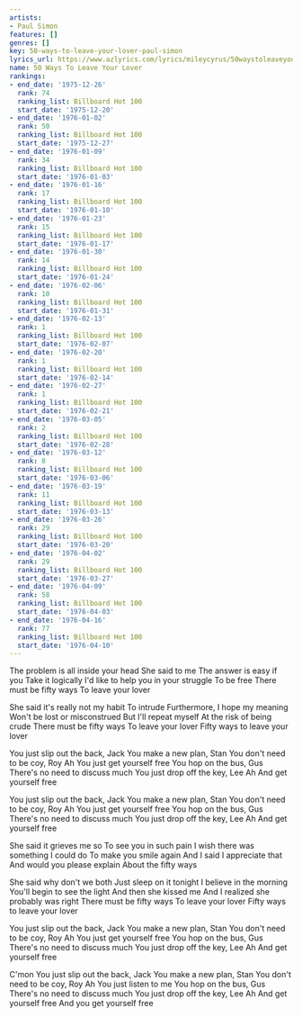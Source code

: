 ```yaml
---
artists:
- Paul Simon
features: []
genres: []
key: 50-ways-to-leave-your-lover-paul-simon
lyrics_url: https://www.azlyrics.com/lyrics/mileycyrus/50waystoleaveyourlover.html
name: 50 Ways To Leave Your Lover
rankings:
- end_date: '1975-12-26'
  rank: 74
  ranking_list: Billboard Hot 100
  start_date: '1975-12-20'
- end_date: '1976-01-02'
  rank: 50
  ranking_list: Billboard Hot 100
  start_date: '1975-12-27'
- end_date: '1976-01-09'
  rank: 34
  ranking_list: Billboard Hot 100
  start_date: '1976-01-03'
- end_date: '1976-01-16'
  rank: 17
  ranking_list: Billboard Hot 100
  start_date: '1976-01-10'
- end_date: '1976-01-23'
  rank: 15
  ranking_list: Billboard Hot 100
  start_date: '1976-01-17'
- end_date: '1976-01-30'
  rank: 14
  ranking_list: Billboard Hot 100
  start_date: '1976-01-24'
- end_date: '1976-02-06'
  rank: 10
  ranking_list: Billboard Hot 100
  start_date: '1976-01-31'
- end_date: '1976-02-13'
  rank: 1
  ranking_list: Billboard Hot 100
  start_date: '1976-02-07'
- end_date: '1976-02-20'
  rank: 1
  ranking_list: Billboard Hot 100
  start_date: '1976-02-14'
- end_date: '1976-02-27'
  rank: 1
  ranking_list: Billboard Hot 100
  start_date: '1976-02-21'
- end_date: '1976-03-05'
  rank: 2
  ranking_list: Billboard Hot 100
  start_date: '1976-02-28'
- end_date: '1976-03-12'
  rank: 8
  ranking_list: Billboard Hot 100
  start_date: '1976-03-06'
- end_date: '1976-03-19'
  rank: 11
  ranking_list: Billboard Hot 100
  start_date: '1976-03-13'
- end_date: '1976-03-26'
  rank: 29
  ranking_list: Billboard Hot 100
  start_date: '1976-03-20'
- end_date: '1976-04-02'
  rank: 29
  ranking_list: Billboard Hot 100
  start_date: '1976-03-27'
- end_date: '1976-04-09'
  rank: 58
  ranking_list: Billboard Hot 100
  start_date: '1976-04-03'
- end_date: '1976-04-16'
  rank: 77
  ranking_list: Billboard Hot 100
  start_date: '1976-04-10'
---
```


The problem is all inside your head
She said to me
The answer is easy if you
Take it logically
I'd like to help you in your struggle
To be free
There must be fifty ways
To leave your lover

She said it's really not my habit
To intrude
Furthermore, I hope my meaning
Won't be lost or misconstrued
But I'll repeat myself
At the risk of being crude
There must be fifty ways
To leave your lover
Fifty ways to leave your lover

You just slip out the back, Jack
You make a new plan, Stan
You don't need to be coy, Roy 
Ah
You just get yourself free
You hop on the bus, Gus
There's no need to discuss much
You just drop off the key, Lee
Ah
And get yourself free

You just slip out the back, Jack
You make a new plan, Stan
You don't need to be coy, Roy 
Ah
You just get yourself free
You hop on the bus, Gus
There's no need to discuss much
You just drop off the key, Lee
Ah
And get yourself free

She said it grieves me so
To see you in such pain
I wish there was something I could do
To make you smile again
And I said I appreciate that
And would you please explain
About the fifty ways

She said why don't we both
Just sleep on it tonight
I believe in the morning
You'll begin to see the light
And then she kissed me
And I realized she probably was right
There must be fifty ways
To leave your lover
Fifty ways to leave your lover

You just slip out the back, Jack
You make a new plan, Stan
You don't need to be coy, Roy 
Ah
You just get yourself free
You hop on the bus, Gus
There's no need to discuss much
You just drop off the key, Lee
Ah
And get yourself free

C'mon
You just slip out the back, Jack
You make a new plan, Stan
You don't need to be coy, Roy 
Ah
You just listen to me
You hop on the bus, Gus
There's no need to discuss much
You just drop off the key, Lee
Ah
And get yourself free
And you get yourself free



